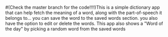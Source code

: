 #(Check the master branch for the code!!!!)This is a simple dictionary app that can help fetch the meaning of a word, along with the part-of-speech it belongs to... you can save the word to the saved words section.
you also have the option to edit or delete the words. This app also shows a "Word of the day" by picking a random word from the saved words

